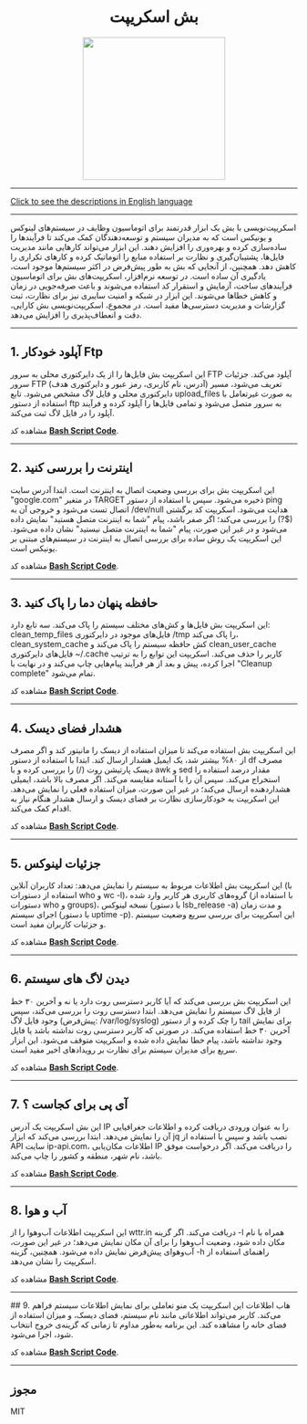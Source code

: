 <div align="center">

# بش اسکریپت
<img src="https://cloud.githubusercontent.com/assets/2059754/24601246/753a7f36-1858-11e7-9d6b-7a0e64fb27f7.png" height="250px" width="250px">

</div>

<hr>

[Click to see the descriptions in English language](README.md)


<hr>


اسکریپت‌نویسی با بش یک ابزار قدرتمند برای اتوماسیون وظایف در سیستم‌های لینوکس و یونیکس است که به مدیران سیستم و توسعه‌دهندگان کمک می‌کند تا فرآیندها را ساده‌سازی کرده و بهره‌وری را افزایش دهند. این ابزار می‌تواند کارهایی مانند مدیریت فایل‌ها، پشتیبان‌گیری و نظارت بر استفاده منابع را اتوماتیک کرده و کارهای تکراری را کاهش دهد. همچنین، از آنجایی که بش به طور پیش‌فرض در اکثر سیستم‌ها موجود است، یادگیری آن ساده است. در توسعه نرم‌افزار، اسکریپت‌های بش برای اتوماسیون فرآیندهای ساخت، آزمایش و استقرار کد استفاده می‌شوند و باعث صرفه‌جویی در زمان و کاهش خطاها می‌شوند. این ابزار در شبکه و امنیت سایبری نیز برای نظارت، ثبت گزارشات و مدیریت دسترسی‌ها مفید است. در مجموع، اسکریپت‌نویسی بش کارایی، دقت و انعطاف‌پذیری را افزایش می‌دهد.

<hr>

## 1. آپلود خودکار Ftp
این اسکریپت بش فایل‌ها را از یک دایرکتوری محلی به سرور FTP آپلود می‌کند. جزئیات سرور FTP (آدرس، نام کاربری، رمز عبور و دایرکتوری هدف) تعریف می‌شود، مسیر دایرکتوری محلی و فایل لاگ مشخص می‌شود. تابع upload_files به صورت غیرتعامل با استفاده از دستور ftp به سرور متصل می‌شود و تمامی فایل‌ها را آپلود کرده و فرآیند آپلود را در فایل لاگ ثبت می‌کند.

مشاهده کد <b>[Bash Script Code](BashScript/AutoFtpUpload/AutoFtpUploadPersian.sh)</b>.
<hr>

## 2. اینترنت را بررسی کنید
این اسکریپت بش برای بررسی وضعیت اتصال به اینترنت است. ابتدا آدرس سایت "google.com" در متغیر TARGET ذخیره می‌شود. سپس با استفاده از دستور ping اتصال تست می‌شود و خروجی آن به /dev/null هدایت می‌شود. اسکریپت کد برگشتی ($?) را بررسی می‌کند؛ اگر صفر باشد، پیام "شما به اینترنت متصل هستید" نمایش داده می‌شود و در غیر این صورت، پیام "شما به اینترنت متصل نیستید" نشان داده می‌شود. این اسکریپت یک روش ساده برای بررسی اتصال به اینترنت در سیستم‌های مبتنی بر یونیکس است.

مشاهده کد <b>[Bash Script Code](BashScript/CheckInternet/CheckInternetPersian.sh)</b>.
<hr>

## 3. حافظه پنهان دما را پاک کنید
این اسکریپت بش فایل‌ها و کش‌های مختلف سیستم را پاک می‌کند. سه تابع دارد: clean_temp_files فایل‌های موجود در دایرکتوری /tmp را پاک می‌کند، clean_system_cache کش حافظه سیستم را پاک می‌کند و clean_user_cache فایل‌های دایرکتوری ~/.cache کاربر را حذف می‌کند. اسکریپت این توابع را به ترتیب اجرا کرده، پیش و بعد از هر فرآیند پیام‌هایی چاپ می‌کند و در نهایت با "Cleanup complete" تمام می‌شود.

مشاهده کد <b>[Bash Script Code](BashScript/CleanupTempCache/cleanupTempCachePersian.sh)</b>.
<hr>

## 4. هشدار فضای دیسک
این اسکریپت بش استفاده می‌کند تا میزان استفاده از دیسک را مانیتور کند و اگر مصرف از ۸۰% بیشتر شد، یک ایمیل هشدار ارسال کند. ابتدا با استفاده از دستور df مصرف دیسک پارتیشن روت (/) را بررسی کرده و با awk و sed مقدار درصد استفاده را استخراج می‌کند. سپس آن را با آستانه مقایسه می‌کند. اگر مصرف بالا باشد، ایمیلی هشداردهنده ارسال می‌کند؛ در غیر این صورت، میزان استفاده فعلی را نمایش می‌دهد. این اسکریپت به خودکارسازی نظارت بر فضای دیسک و ارسال هشدار هنگام نیاز به اقدام کمک می‌کند.

مشاهده کد <b>[Bash Script Code](BashScript/DiskSpaceAlert/DiskSpaceAlertPersian.sh)</b>.
<hr>

## 5. جزئیات لینوکس
این اسکریپت بش اطلاعات مربوط به سیستم را نمایش می‌دهد: تعداد کاربران آنلاین (با استفاده از دستورات who و wc -l)، گروه‌های کاربری هر کاربر وارد شده (با استفاده از دستورات who و groups)، نسخه لینوکس (با دستور lsb_release -a) و مدت زمان اجرای سیستم (با دستور uptime -p). این اسکریپت برای بررسی سریع وضعیت سیستم و جزئیات کاربران مفید است.

مشاهده کد <b>[Bash Script Code](BashScript/LinuxDetails/LinuxDetailsPersian.sh)</b>.
<hr>

## 6. دیدن لاگ های سیستم
این اسکریپت بش بررسی می‌کند که آیا کاربر دسترسی روت دارد یا نه و آخرین ۳۰ خط از فایل لاگ سیستم را نمایش می‌دهد. ابتدا دسترسی روت را بررسی می‌کند، سپس وجود فایل لاگ (پیش‌فرض: /var/log/syslog) را چک کرده و از دستور tail برای نمایش آخرین ۳۰ خط استفاده می‌کند. در صورتی که کاربر دسترسی روت نداشته باشد یا فایل وجود نداشته باشد، پیام خطا نمایش داده شده و اسکریپت متوقف می‌شود. این ابزار سریع برای مدیران سیستم برای نظارت بر رویدادهای اخیر مفید است.

مشاهده کد <b>[Bash Script Code](BashScript/ViewSyslog/ViewSyslogPersian.sh)</b>.

<hr>

## 7. آی پی برای کجاست ؟ 
این بش اسکریپت یک آدرس IP را به عنوان ورودی دریافت کرده و اطلاعات جغرافیایی آن را نمایش می‌دهد. ابتدا بررسی می‌کند که ابزار jq نصب باشد و سپس با استفاده از API سایت ip-api.com، اطلاعات مکان‌یابی IP را دریافت می‌کند. اگر درخواست موفق باشد، نام شهر، منطقه و کشور را چاپ می‌کند.

مشاهده کد <b>[Bash Script Code](BashScript/whereIP/whereIPPersian.sh)</b>.

<hr>

## 8. آب و هوا
این اسکریپت اطلاعات آب‌وهوا را از wttr.in دریافت می‌کند. اگر گزینه -l همراه با نام مکان داده شود، وضعیت آب‌وهوا را برای آن مکان نمایش می‌دهد؛ در غیر این صورت، آب‌وهوای پیش‌فرض نمایش داده می‌شود. همچنین، گزینه -h راهنمای استفاده از اسکریپت را نشان می‌دهد.

مشاهده کد <b>[Bash Script Code](BashScript/Weather/WeatherPersian.sh)</b>.
<hr>
## 9. هاب اطلاعات
این اسکریپت یک منو تعاملی برای نمایش اطلاعات سیستم فراهم می‌کند. کاربر می‌تواند اطلاعاتی مانند نام سیستم، فضای دیسک، و میزان استفاده از فضای خانه را مشاهده کند. این برنامه به‌طور مداوم تا زمانی که گزینه‌ی خروج انتخاب شود، اجرا می‌شود.

مشاهده کد <b>[Bash Script Code](BashScript/InfoHub/InfoHubPersian.sh)</b>.
<hr>



## مجوز

MIT

